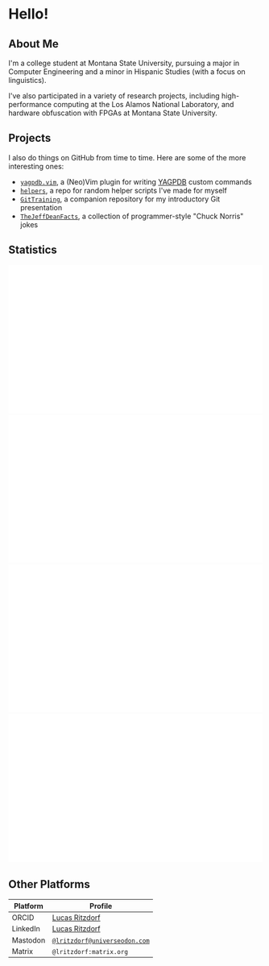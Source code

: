 # Hello!

## About Me

I'm a college student at Montana State University, pursuing a major in
Computer Engineering and a minor in Hispanic Studies (with a focus on
linguistics).

I've also participated in a variety of research projects, including
high-performance computing at the Los Alamos National Laboratory, and hardware
obfuscation with FPGAs at Montana State University.

## Projects

I also do things on GitHub from time to time. Here are some of the more
interesting ones:

- [`yagpdb.vim`](https://github.com/l-zeuch/yagpdb.vim),
  a (Neo)Vim plugin for writing [YAGPDB](https://yagpdb.xyz) custom commands
- [`helpers`](https://github.com/LRitzdorf/helpers),
  a repo for random helper scripts I've made for myself
- [`GitTraining`](https://github.com/LRitzdorf/GitTraining),
  a companion repository for my introductory Git presentation
- [`TheJeffDeanFacts`](https://github.com/LRitzdorf/TheJeffDeanFacts),
  a collection of programmer-style "Chuck Norris" jokes

## Statistics

![](https://raw.githubusercontent.com/LRitzdorf/github-stats/master/generated/overview.svg#gh-dark-mode-only)
![](https://raw.githubusercontent.com/LRitzdorf/github-stats/master/generated/overview.svg#gh-light-mode-only)
![](https://raw.githubusercontent.com/LRitzdorf/github-stats/master/generated/languages.svg#gh-dark-mode-only)
![](https://raw.githubusercontent.com/LRitzdorf/github-stats/master/generated/languages.svg#gh-light-mode-only)

## Other Platforms

| Platform | Profile |
|-|-|
| ORCID | [Lucas Ritzdorf](https://orcid.org/0000-0002-0512-8850) |
| LinkedIn | [Lucas Ritzdorf](https://linkedin.com/in/lucas-ritzdorf-97b3081aa) |
| Mastodon | <a rel="me" href="https://universeodon.com/@lritzdorf">`@lritzdorf@universeodon.com`</a> |
| Matrix | `@lritzdorf:matrix.org` |


